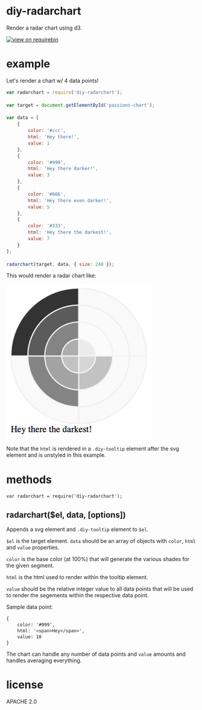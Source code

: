 # diy-radarchart

Render a radar chart using d3.

[![view on requirebin](http://requirebin.com/badge.png)](http://requirebin.com/?gist=fec38312dc4cda8c0b3a)

# example

Let's render a chart w/ 4 data points!

```js
var radarchart = require('diy-radarchart');

var target = document.getElementById('passions-chart');

var data = [
    {
        color: '#ccc',
        html: 'Hey there!',
        value: 1
    },
    {
        color: '#999',
        html: 'Hey there darker!',
        value: 3
    },
    {
        color: '#666',
        html: 'Hey there even darker!',
        value: 5
    },
    {
        color: '#333',
        html: 'Hey there the darkest!',
        value: 7
    }
];

radarchart(target, data, { size: 240 });
```

This would render a radar chart like:

![Radar Sample](docs/sample.png?raw=true)

Note that the `html` is rendered in a `.diy-tooltip` element
after the svg element and is unstyled in this example.

# methods

```
var radarchart = require('diy-radarchart');
```

## radarchart($el, data, [options])

Appends a svg element and `.diy-tooltip` element to `$el`.

`$el` is the target element. `data` should be an array of objects with `color`,
`html` and `value` properties.

`color` is the base color (at 100%) that will generate the various shades for the
given segment.

`html` is the html used to render within the tooltip element.

`value` should be the relative integer value to all data points that will be
used to render the segements within the respective data point.

Sample data point:

```
{
    color: '#999',
    html: '<span>Hey</span>',
    value: 10
}
```

The chart can handle any number of data points and `value` amounts
and handles averaging everything.

# license

APACHE 2.0
